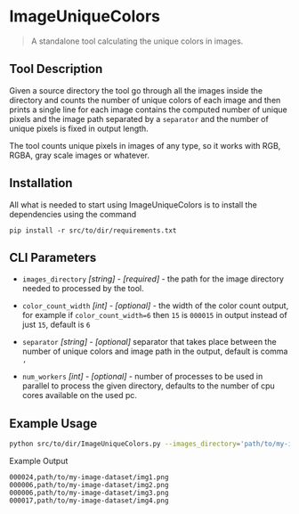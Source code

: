 # ImageUniqueColors
> A standalone tool calculating the unique colors in images. 

## Tool Description

Given a source directory the tool go through all the images inside the directory and counts the number of unique colors of each image and then prints a single line for each image contains the computed number of unique pixels and the image path separated by a `separator` and the number of unique pixels is fixed in output length. 

The tool counts unique pixels in images of any type, so it works with RGB, RGBA, gray scale images or whatever.

## Installation
All what is needed to start using ImageUniqueColors is to install the dependencies using the command
```
pip install -r src/to/dir/requirements.txt
```

## CLI Parameters

* `images_directory` _[string]_ - _[required]_ - the path for the image directory needed to processed by the tool. 
* `color_count_width` _[int]_ - _[optional]_ - the width of the color count output, for example if `color_count_width=6` then `15` is `000015` in output instead of just `15`, default is `6`

* `separator` _[string]_ - _[optional]_ separator that takes place between the number of unique colors and image path in the output, default is comma `,` 

* `num_workers` _[int]_ - _[optional]_ - number of processes to be used in parallel to process the given directory, defaults to the number of cpu cores available on the used pc. 

## Example Usage

```sh
python src/to/dir/ImageUniqueColors.py --images_directory='path/to/my-image-dataset'
```

Example Output 
```
000024,path/to/my-image-dataset/img1.png
000006,path/to/my-image-dataset/img2.png
000006,path/to/my-image-dataset/img3.png
000017,path/to/my-image-dataset/img4.png
```
